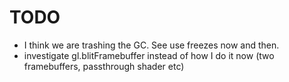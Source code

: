 # TODO

- I think we are trashing the GC. See use freezes now and then.
- investigate gl.blitFramebuffer instead of how I do it now (two framebuffers, passthrough shader etc)
